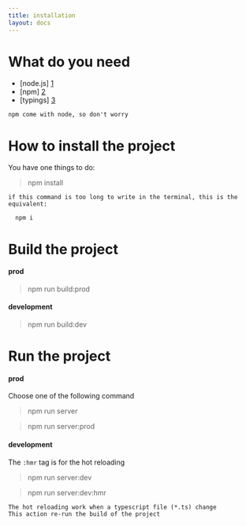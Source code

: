```yaml
---
title: installation
layout: docs
---
```


# What do you need

 * [node.js] [1]
 * [npm] [2]
 * [typings] [3]
 
 
 [1]: https://nodejs.org/en/                    "node.js"
 [2]: https://www.npmjs.com/                    "npm"
 [3]: https://www.npmjs.com/package/typings     "typings"


    npm come with node, so don't worry

# How to install the project

You have one things to do:

   > npm install
   
    if this command is too long to write in the terminal, this is the equivalent:
    
      npm i

# Build the project

#### prod
   > npm run build:prod
    
#### development
   > npm run build:dev

# Run the project

#### prod
Choose one of the following command

   > npm run server
   
   > npm run server:prod

#### development
The `:hmr` tag is for the hot reloading

   > npm run server:dev
   
   > npm run server:dev:hmr

    The hot reloading work when a typescript file (*.ts) change
    This action re-run the build of the project